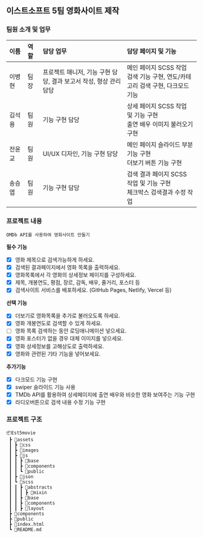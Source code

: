 ## 이스트소프트 5팀 영화사이트 제작

### 팀원 소개 및 업무
| **이름** | **역할** | **담당 업무** | **담당 페이지 및 기능** |
| :--- | :--- | :--- | :--- |
| 이병현 &nbsp;&nbsp;  | 팀장 &nbsp;  | 프로젝트 매니저, 기능 구현 담당, 결과 보고서 작성, 형상 관리 담당 | 메인 페이지 SCSS 작업<br> 검색 기능 구현, 연도/카테고리 검색 구현, 다크모드 기능 |
| 김석용 &nbsp;&nbsp;  | 팀원 &nbsp;  | 기능 구현 담당 | 상세 페이지 SCSS 작업 및 기능 구현<br> 출연 배우 이미지 불러오기 구현 |
| 전윤교 &nbsp;&nbsp;  | 팀원 &nbsp;  | UI/UX 디자인, 기능 구현 담당 | 메인 페이지 슬라이드 부분 기능 구현<br> 더보기 버튼 기능 구현 |
| 송승엽 &nbsp;&nbsp;  | 팀원 &nbsp;  | 기능 구현 담당 | 검색 결과 페이지 SCSS 작업 및 기능 구현<br> 체크박스 검색결과 수정 작업 |


### 프로젝트 내용
    OMDb API를 사용하여 영화사이트 만들기

**필수 기능** 
- [x]  영화 제목으로 검색가능하게 하세요.
- [x]  검색된 결과페이지에서 영화 목록을 출력하세요.
- [x]  영화목록에서 각 영화의 상세정보 페이지를 구성하세요.
- [x]  제목, 개봉연도, 평점, 장르, 감독, 배우, 줄거리, 포스터 등
- [x]  검색사이트 서비스를 배포하세요. (GitHub Pages, Netlify, Vercel 등)

**선택 기능** 
- [x]  더보기로 영화목록을 추가로 불러오도록 하세요.
- [x]  영화 개봉연도로 검색할 수 있게 하세요.
- [ ]  영화 목록 검색하는 동안 로딩애니메이션 넣으세요.
- [x]  영화 포스터가 없을 경우 대체 이미지를 넣으세요.
- [x]  영화 상세정보를 고해상도로 출력하세요.
- [x]  영화와 관련된 기타 기능을 넣어보세요.

**추가기능** 
- [x]  다크모드 기능 구현
- [x]  swiper 슬라이드 기능 사용
- [x]  TMDb API를 활용하여 상세페이지에 출연 배우와 비슷한 영화 보여주는 기능 구현
- [x]  라디오버튼으로 검색 내용 수정 기능 구현

### 프로젝트 구조
```
📦Est5movie
 ┣ 📂assets
 ┃ ┣ 📂css
 ┃ ┣ 📂images
 ┃ ┣ 📂js
 ┃ ┃ ┣ 📂base
 ┃ ┃ ┣ 📂components
 ┃ ┃ ┗ 📂public
 ┃ ┣ 📂json
 ┃ ┗ 📂scss
 ┃ ┃ ┣ 📂abstracts
 ┃ ┃ ┃ ┣ 📂mixin
 ┃ ┃ ┣ 📂base
 ┃ ┃ ┣ 📂components
 ┃ ┃ ┣ 📂layout
 ┣ 📂components
 ┣ 📂public
 ┣ 📜index.html
 ┗ 📜README.md
```
